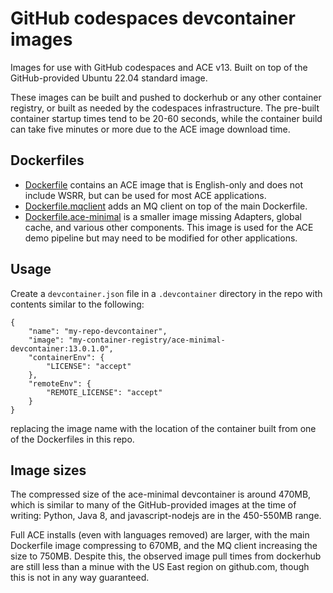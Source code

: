 # GitHub codespaces devcontainer images

Images for use with GitHub codespaces and ACE v13. Built on top of the GitHub-provided
Ubuntu 22.04 standard image.

These images can be built and pushed to dockerhub or any other container registry, or
built as needed by the codespaces infrastructure. The pre-built container startup times
tend to be 20-60 seconds, while the container build can take five minutes or more due
to the ACE image download time.

## Dockerfiles

- [Dockerfile](Dockerfile) contains an ACE image that is English-only and does not include WSRR, but can be used for most ACE applications.
- [Dockerfile.mqclient](Dockerfile.mqclient) adds an MQ client on top of the main Dockerfile.
- [Dockerfile.ace-minimal](Dockerfile.ace-minimal) is a smaller image missing Adapters, global cache, and various other components. This image is used for the ACE demo pipeline but may need to be modified for other applications.

## Usage

Create a `devcontainer.json` file in a `.devcontainer` directory in the repo with
contents similar to the following:

```
{
    "name": "my-repo-devcontainer",
    "image": "my-container-registry/ace-minimal-devcontainer:13.0.1.0",
    "containerEnv": {
        "LICENSE": "accept"
    },
    "remoteEnv": {
        "REMOTE_LICENSE": "accept"
    }
}
```
replacing the image name with the location of the container built from one of the
Dockerfiles in this repo.

## Image sizes

The compressed size of the ace-minimal devcontainer is around 470MB, which is similar
to many of the GitHub-provided images at the time of writing: Python, Java 8, and
javascript-nodejs are in the 450-550MB range.

Full ACE installs (even with languages removed) are larger, with the main Dockerfile
image compressing to 670MB, and the MQ client increasing the size to 750MB. Despite
this, the observed image pull times from dockerhub are still less than a minue with
the US East region on github.com, though this is not in any way guaranteed.
